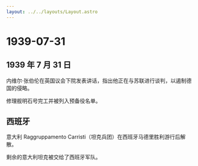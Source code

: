 ```yaml
---
layout: ../../layouts/Layout.astro
---
```


# 1939-07-31

## 1939 年 7 月 31 日

内维尔·张伯伦在英国议会下院发表讲话，指出他正在与苏联进行谈判，以遏制德国的侵略。

修理舰明石号完工并被列入预备役名单。

## 西班牙

意大利 Raggruppamento Carristi（坦克兵团）在西班牙马德里胜利游行后解散。

剩余的意大利坦克被交给了西班牙军队。